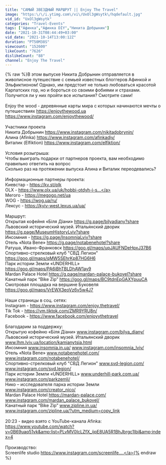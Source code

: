 ```yaml
---
title: "САМЫЙ ЗВЕЗДНЫЙ МАРШРУТ || Enjoy The Travel"
image: "https:\/\/i.ytimg.com\/vi\/UxOl3gWsytk\/hqdefault.jpg"
vid_id: "UxOl3gWsytk"
categories: "Travel-Events"
tags: ["Афинка","Афинка DIY","Никита Добрынин"]
date: "2021-10-31T08:44:49+03:00"
vid_date: "2021-10-14T13:00:12Z"
duration: "PT50M38S"
viewcount: "152600"
likeCount: "7626"
dislikeCount: "88"
channel: "Enjoy The Travel"
---
```

{% raw %}В этом выпуске Никита Добрынин отправляется в живописное путешествие с семьей известных блоггеров Афинкой и Эльфиктионом! Однако, им предстоит не только любоваться красотой Карпатских гор, но и бороться со своими фобиями и страхами. Получится ли у них пройти все испытания? Смотрите сами!<br /><br />Enjoy the wood - деревянные карты мира с которых начинаются мечты о путешествиях <a rel="nofollow" target="blank" href="https://enjoythewood.ua">https://enjoythewood.ua</a> <a rel="nofollow" target="blank" href="https://www.instagram.com/enjoythewood/">https://www.instagram.com/enjoythewood/</a> <br /><br />Участники проекта <br />Никита Добрынин <a rel="nofollow" target="blank" href="https://www.instagram.com/nikitadobrynin/">https://www.instagram.com/nikitadobrynin/</a> <br />Алина (Afinka) <a rel="nofollow" target="blank" href="https://www.instagram.com/afinkadiy/">https://www.instagram.com/afinkadiy/</a> <br />Виталик (Elfiktion) <a rel="nofollow" target="blank" href="https://www.instagram.com/elfiktion/">https://www.instagram.com/elfiktion/</a> <br /><br />Условия розыгрыша: <br />Чтобы выиграть подарки от партнеров проекта, вам необходимо правильно ответить на вопрос<br />Сколько раз на протяжении выпуска Алина и Виталик переодевались?<br /><br />Информационные партнеры проекта: <br />Киевстар - <a rel="nofollow" target="blank" href="https://kv.st/plk">https://kv.st/plk</a> <br />OLX - <a rel="nofollow" target="blank" href="https://www.olx.ua/uk/hobbi-otdyh-i-s...">https://www.olx.ua/uk/hobbi-otdyh-i-s...</a> <br />Мегого - <a rel="nofollow" target="blank" href="https://megogo.net/ua">https://megogo.net/ua</a> <br />WOG - <a rel="nofollow" target="blank" href="https://wog.ua/ru/">https://wog.ua/ru/</a> <br />Лексус - <a rel="nofollow" target="blank" href="https://kyiv-west.lexus.ua/ua/">https://kyiv-west.lexus.ua/ua/</a> <br /><br />Маршрут: <br />Открытая кофейня «Біля Діани» <a rel="nofollow" target="blank" href="https://g.page/bilyadiany?share">https://g.page/bilyadiany?share</a> <br />Львовский исторический музей. Итальянский дворик <a rel="nofollow" target="blank" href="https://g.page/MuseumHistoryLviv?share">https://g.page/MuseumHistoryLviv?share</a> <br />Инсомния - <a rel="nofollow" target="blank" href="https://g.page/InsomniaLviv?share">https://g.page/InsomniaLviv?share</a> <br />Отель «Nota Bene» <a rel="nofollow" target="blank" href="https://g.page/notabenehotel?share">https://g.page/notabenehotel?share</a> <br />Ратуша, Ивано-Франковск <a rel="nofollow" target="blank" href="https://goo.gl/maps/upJAUFNDeHpxJ37B6">https://goo.gl/maps/upJAUFNDeHpxJ37B6</a> <br />Спортивно-стрелковый клуб &quot;СВД Легион&quot; <a rel="nofollow" target="blank" href="https://goo.gl/maps/qMW5SEhrKp87HG6H6">https://goo.gl/maps/qMW5SEhrKp87HG6H6</a> <br />Парк истории Земли «UNDERHILL» <a rel="nofollow" target="blank" href="https://goo.gl/maps/PA6iBhTBLDhAW1ay9">https://goo.gl/maps/PA6iBhTBLDhAW1ay9</a><br />Mardan Palace Hotel <a rel="nofollow" target="blank" href="https://g.page/mardan-palace-bukovel?share">https://g.page/mardan-palace-bukovel?share</a><br />Канатный парк “Bike Zip” <a rel="nofollow" target="blank" href="https://goo.gl/maps/BC9tdnEpGAXYpuuCA">https://goo.gl/maps/BC9tdnEpGAXYpuuCA</a> <br />Смотровая площадка на вершине Буковеля <a rel="nofollow" target="blank" href="https://goo.gl/maps/VrEWX3eoVz6v5w4J7">https://goo.gl/maps/VrEWX3eoVz6v5w4J7</a> <br /><br />Наши страницы в соц. сетях: <br />Instagram - <a rel="nofollow" target="blank" href="https://www.instagram.com/enjoy.thetravel/">https://www.instagram.com/enjoy.thetravel/</a>  <br />Tik Tok - <a rel="nofollow" target="blank" href="https://vm.tiktok.com/ZMR9YRU8n/">https://vm.tiktok.com/ZMR9YRU8n/</a>   <br />Facebook - <a rel="nofollow" target="blank" href="https://www.facebook.com/enjoyythetravel">https://www.facebook.com/enjoyythetravel</a> <br /><br />Благодарим за поддержку: <br />Открытую кофейню «Біля Діани» www.instagram.com/bilya_diany/ <br />Львовский исторический музей. Итальянский дворик www.lhm.lviv.ua/location/kamianytsia.html <br />Инсомния www.insomnia.in.ua/  www.instagram.com/insomnia_lviv/ <br />Отель «Nota Bene» www.notabenehotel.com/ www.instagram.com/notabenehotel/ <br />Спортивно-стрелковый клуб &quot;СВД Легион&quot; www.svd-legion.com/ www.instagram.com/svd.legion/ <br />Парк истории Земли «UNDERHILL» www.underhill-park.com.ua/ www.instagram.com/parkzemli/ <br />Нико – исследователя парка истории Земли www.instagram.com/creator_nico/ <br />Mardan Palace Hotel <a rel="nofollow" target="blank" href="https://mardan-palace.com/">https://mardan-palace.com/</a> www.instagram.com/mardan_palace_bukovel/ <br />Канатный парк “Bike Zip” www.zipline.in.ua/  www.instagram.com/zipline.ua/?utm_medium=copy_link <br /><br />20:23 - видео взято с YouTube-канала Afinka: <a rel="nofollow" target="blank" href="https://www.youtube.com/watch?v=0B69uaq51vk&amp;list=PLvMV0IcLZfX_ijpE8UA5R1BhJbrgc1Ibi&amp;index=4">https://www.youtube.com/watch?v=0B69uaq51vk&amp;list=PLvMV0IcLZfX_ijpE8UA5R1BhJbrgc1Ibi&amp;index=4</a> <br /><br />Производство: <br />Screenlife studio <a rel="nofollow" target="blank" href="https://www.instagram.com/screenlife....">https://www.instagram.com/screenlife....</a>{% endraw %}
